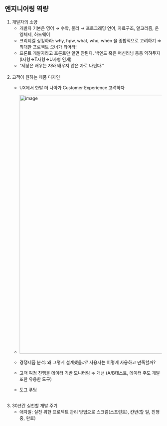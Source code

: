 
## 엔지니어링 역량  
  1. 개발자의 소양  
      - 개발자 기본은 영어 → 수학, 물리 → 프로그래밍 언어, 자료구조, 알고리즘, 운영체제, 하드웨어  
      - 크리티컬 싱킹하라: why, hpw, what, who, when 을 종합적으로 고려하기 ⇒ 최대한 프로젝트 오너가 되어라!  
      - 프론트 개발자라고 프론트만 알면 안된다. 백엔드 혹은 머신러닝 등등 익혀두자(I자형→T자형→U자형 인재)  
      - “세상은 배우는 자와 배우지 않은 자로 나뉜다.”  
      <br/>
  2. 고객이 원하는 제품 디자인  
      - UX에서 한발 더 나아가 Customer Experience 고려하자  
      - <img width="831" alt="image" src="https://user-images.githubusercontent.com/50893303/199279427-131497bf-f8c9-43b2-85de-85b3ae309996.png">  
      
      - 경쟁제품 분석: 왜 그렇게 설계했을까? 사용자는 어떻게 사용하고 만족할까?  
      - 고객 여정 진행을 데이터 기반 모니터링 ⇒ 개선 (A/B테스트, 데이터 주도 개발 또한 유용한 도구)  
      - 도그 푸딩  
      <br/>
  3. 30년간 실천할 개발 주기  
      - 애자일: 실천 위한 프로젝트 관리 방법으로 스크럼(스프린트), 칸반(할 일, 진행 중, 완료)  
